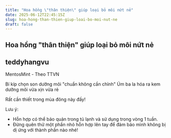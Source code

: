 ```yaml
---
title: "Hoa hồng \"thân thiện\" giúp loại bỏ môi nứt nẻ"
date: 2025-06-12T22:45:15Z
slug: hoa-hong-than-thien-giup-loai-bo-moi-nut-ne
draft: false
---
```


## Hoa hồng "thân thiện" giúp loại bỏ môi nứt nẻ

## teddyhangvu

MentosMint - Theo TTVN

 Bí kíp chọn son dưỡng môi "chuẩn không cần chỉnh"
 Úm ba la hóa ra kem dưỡng môi vừa xịn vừa rẻ

Rất cần thiết trong mùa đông này đấy!



Lưu ý:

- Hỗn hợp có thể bảo quản trong tủ lạnh và sử dụng trong vòng 1 tuần.
- Đừng quên thử một phần nhỏ hỗn hợp lên tay để đảm bảo mình không bị dị ứng với thành phần nào nhé!​
